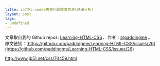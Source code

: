 ```yaml
---
title: ie7下z-index失效问题解决方法(详细分析)
layout: post
tags:
- undefined
---
```



 文章取自我的 Github  repos: [Learning-HTML-CSS](https://github.com/paddingme/Learning-HTML-CSS)， 作者：[@paddingme](http://padding.me/about.html) 。  
原文链接：[https://github.com/paddingme/Learning-HTML-CSS/issues/26](https://github.com/paddingme/Learning-HTML-CSS/issues/26)

http://www.jb51.net/css/70459.html